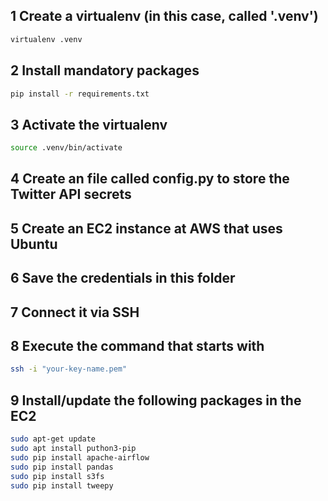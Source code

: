 ## 1 Create a virtualenv (in this case, called '.venv')
```bash
virtualenv .venv
```

## 2 Install mandatory packages
```bash
pip install -r requirements.txt
```

## 3 Activate the virtualenv
```bash
source .venv/bin/activate
```

## 4 Create an file called config.py to store the Twitter API secrets

## 5 Create an EC2 instance at AWS that uses Ubuntu

## 6 Save the credentials in this folder

## 7 Connect it via SSH

## 8 Execute the command that starts with
```bash
ssh -i "your-key-name.pem"
```

## 9 Install/update the following packages in the EC2
```bash
sudo apt-get update
sudo apt install puthon3-pip
sudo pip install apache-airflow
sudo pip install pandas
sudo pip install s3fs
sudo pip install tweepy
```
